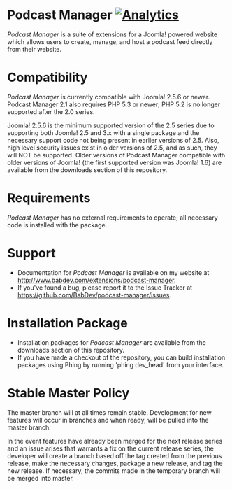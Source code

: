 Podcast Manager [![Analytics](https://ga-beacon.appspot.com/UA-42602973-2/podcast-manager/readme)](https://github.com/igrigorik/ga-beacon)
===============
*Podcast Manager* is a suite of extensions for a Joomla! powered website which allows users to create, manage, and host a podcast feed directly from their website.

Compatibility
===============
*Podcast Manager* is currently compatible with Joomla! 2.5.6 or newer.  Podcast Manager 2.1 also requires PHP 5.3 or newer; PHP 5.2 is no longer supported after the 2.0 series.

Joomla! 2.5.6 is the minimum supported version of the 2.5 series due to supporting both Joomla! 2.5 and 3.x with a single package and the necessary support code not being present in earlier versions of 2.5.  Also, high level security issues exist in older versions of 2.5, and as such, they will NOT be supported.  Older versions of Podcast Manager compatible with older versions of Joomla! (the first supported version was Joomla! 1.6) are available from the downloads section of this repository.

Requirements
===============
*Podcast Manager* has no external requirements to operate; all necessary code is installed with the package.

Support
===============
* Documentation for *Podcast Manager* is available on my website at http://www.babdev.com/extensions/podcast-manager.
* If you've found a bug, please report it to the Issue Tracker at https://github.com/BabDev/podcast-manager/issues.

Installation Package
===============
* Installation packages for *Podcast Manager* are available from the downloads section of this repository.
* If you have made a checkout of the repository, you can build installation packages using Phing by running 'phing dev_head' from your interface.

Stable Master Policy
===============
The master branch will at all times remain stable.  Development for new features will occur in branches and when ready, will be pulled into the master branch.

In the event features have already been merged for the next release series and an issue arises that warrants a fix on the current release series, the developer will create a branch based off the tag created from the previous release, make the necessary changes, package a new release, and tag the new release.  If necessary, the commits made in the temporary branch will be merged into master.
